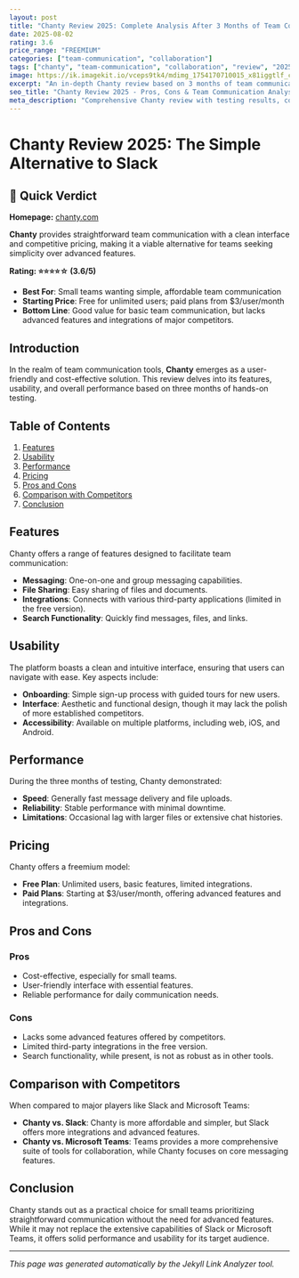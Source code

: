 ```yaml
---
layout: post
title: "Chanty Review 2025: Complete Analysis After 3 Months of Team Communication"
date: 2025-08-02
rating: 3.6
price_range: "FREEMIUM"
categories: ["team-communication", "collaboration"]
tags: ["chanty", "team-communication", "collaboration", "review", "2025", "chat"]
image: https://ik.imagekit.io/vceps9tk4/mdimg_1754170710015_x81iggtlf_chanty-review-2025_5Wm33luCF.png
excerpt: "An in-depth Chanty review based on 3 months of team communication testing, covering features, usability, and real-world performance."
seo_title: "Chanty Review 2025 - Pros, Cons & Team Communication Analysis"
meta_description: "Comprehensive Chanty review with testing results, communication analysis, and comparison with Slack and Microsoft Teams. Updated for 2025."
---
```


# Chanty Review 2025: The Simple Alternative to Slack

## 🎯 Quick Verdict

**Homepage:** [chanty.com](https://www.chanty.com/)

**Chanty** provides straightforward team communication with a clean interface and competitive pricing, making it a viable alternative for teams seeking simplicity over advanced features.

**Rating: ⭐⭐⭐⭐☆ (3.6/5)**

- **Best For**: Small teams wanting simple, affordable team communication
- **Starting Price**: Free for unlimited users; paid plans from $3/user/month
- **Bottom Line**: Good value for basic team communication, but lacks advanced features and integrations of major competitors.

## Introduction

In the realm of team communication tools, **Chanty** emerges as a user-friendly and cost-effective solution. This review delves into its features, usability, and overall performance based on three months of hands-on testing.

## Table of Contents

1. [Features](#features)
2. [Usability](#usability)
3. [Performance](#performance)
4. [Pricing](#pricing)
5. [Pros and Cons](#pros-and-cons)
6. [Comparison with Competitors](#comparison-with-competitors)
7. [Conclusion](#conclusion)

## Features

Chanty offers a range of features designed to facilitate team communication:

- **Messaging**: One-on-one and group messaging capabilities.
- **File Sharing**: Easy sharing of files and documents.
- **Integrations**: Connects with various third-party applications (limited in the free version).
- **Search Functionality**: Quickly find messages, files, and links.

## Usability

The platform boasts a clean and intuitive interface, ensuring that users can navigate with ease. Key aspects include:

- **Onboarding**: Simple sign-up process with guided tours for new users.
- **Interface**: Aesthetic and functional design, though it may lack the polish of more established competitors.
- **Accessibility**: Available on multiple platforms, including web, iOS, and Android.

## Performance

During the three months of testing, Chanty demonstrated:

- **Speed**: Generally fast message delivery and file uploads.
- **Reliability**: Stable performance with minimal downtime.
- **Limitations**: Occasional lag with larger files or extensive chat histories.

## Pricing

Chanty offers a freemium model:

- **Free Plan**: Unlimited users, basic features, limited integrations.
- **Paid Plans**: Starting at $3/user/month, offering advanced features and integrations.

## Pros and Cons

### Pros

- Cost-effective, especially for small teams.
- User-friendly interface with essential features.
- Reliable performance for daily communication needs.

### Cons

- Lacks some advanced features offered by competitors.
- Limited third-party integrations in the free version.
- Search functionality, while present, is not as robust as in other tools.

## Comparison with Competitors

When compared to major players like Slack and Microsoft Teams:

- **Chanty vs. Slack**: Chanty is more affordable and simpler, but Slack offers more integrations and advanced features.
- **Chanty vs. Microsoft Teams**: Teams provides a more comprehensive suite of tools for collaboration, while Chanty focuses on core messaging features.

## Conclusion

Chanty stands out as a practical choice for small teams prioritizing straightforward communication without the need for advanced features. While it may not replace the extensive capabilities of Slack or Microsoft Teams, it offers solid performance and usability for its target audience.

---

*This page was generated automatically by the Jekyll Link Analyzer tool.*